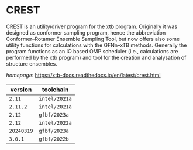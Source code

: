 # CREST

CREST is an utility/driver program for the xtb program. Originally it was designed  as conformer sampling program, hence the abbreviation Conformer–Rotamer Ensemble Sampling Tool,  but now offers also some utility functions for calculations with the GFNn–xTB methods. Generally  the program functions as an IO based OMP scheduler (i.e., calculations are performed by the xtb  program) and tool for the creation and analysation of structure ensembles.

*homepage*: <https://xtb-docs.readthedocs.io/en/latest/crest.html>

version | toolchain
--------|----------
``2.11`` | ``intel/2021a``
``2.11.2`` | ``intel/2021a``
``2.12`` | ``gfbf/2023a``
``2.12`` | ``intel/2022a``
``20240319`` | ``gfbf/2023a``
``3.0.1`` | ``gfbf/2022b``
